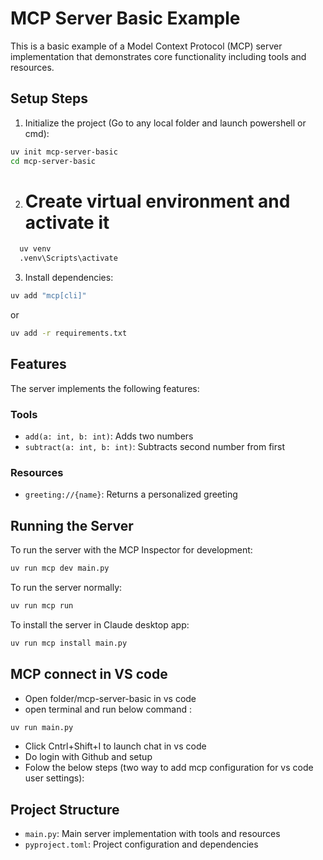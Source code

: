 # MCP Server Basic Example

This is a basic example of a Model Context Protocol (MCP) server implementation that demonstrates core functionality including tools and resources.

## Setup Steps

1. Initialize the project (Go to any local folder and launch powershell or cmd):
```bash
uv init mcp-server-basic
cd mcp-server-basic
```

2.  # Create virtual environment and activate it
```bash
  uv venv
  .venv\Scripts\activate
  ```

3. Install dependencies:
```bash
uv add "mcp[cli]"
```
or 
```bash
uv add -r requirements.txt
```


## Features

The server implements the following features:

### Tools
- `add(a: int, b: int)`: Adds two numbers
- `subtract(a: int, b: int)`: Subtracts second number from first

### Resources
- `greeting://{name}`: Returns a personalized greeting

## Running the Server

To run the server with the MCP Inspector for development:
```bash
uv run mcp dev main.py
```

To run the server normally:
```bash
uv run mcp run
```

To install the server in Claude desktop app:
```bash
uv run mcp install main.py
```

## MCP connect in VS code
- Open folder/mcp-server-basic in vs code
- open terminal and run below command :
```bash
uv run main.py
```
- Click Cntrl+Shift+I  to launch chat in vs code
- Do login with Github and setup 
- Folow the below steps (two way to add mcp  configuration for vs code user settings):

## Project Structure
- `main.py`: Main server implementation with tools and resources
- `pyproject.toml`: Project configuration and dependencies

